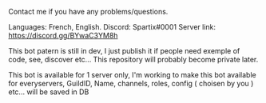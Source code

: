Contact me if you have any problems/questions.

Languages: French, English.
Discord: Spartix#0001
Server link: https://discord.gg/BYwaC3YM8h

This bot patern is still in dev, I just publish it if people need exemple of code, see, discover etc...
This repository will probably become private later.

This bot is available for 1 server only, I'm working to make this bot available for everyservers, GuildID, Name, channels, roles, config ( choisen by you ) etc... will be saved in DB
